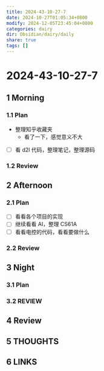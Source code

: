 ```yaml
---
title: 2024-43-10-27-7
date: 2024-10-27T01:05:34+0800
modify: 2024-12-05T23:45:04+0800
categories: dairy
dir: Obsidian/dairy/daily
share: true
tags: []
---
```


# 2024-43-10-27-7

## 1 Morning

### 1.1 Plan

- 整理知乎收藏夹
	- 看了一下，感觉意义不大
- [ ] 看 d2l 代码，整理笔记，整理源码

### 1.2 Review

## 2 Afternoon

### 2.1 Plan

- [ ] 看看各个项目的实现
- [ ] 继续看看 AI，整理 CS61A
- [ ] 看看电控的代码，看看要做什么

### 2.2 Review

## 3 Night

### 3.1 Plan

### 3.2 REVIEW

## 4 Review

## 5 THOUGHTS

## 6 LINKS